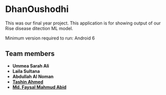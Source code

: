 # DhanOushodhi
This was our final year project. This application is for showing output of our Rise disease ditection ML model.

Minimum version required to run: Android 6


## Team members

* **Ummea Sarah Ali**
* **Laila Sultana**
* **Abdullah Al Noman**
* **[Tashin Ahmed](https://tashinahmed.github.io/)**
* **[Md. Faysal Mahmud Abid](https://fmabid.github.io/)**

